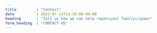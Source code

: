 ```yaml
---
title         : "Contact"
date          : 2023-07-14T14:10:08-04:00
heading       : "Tell us how we can help <span>your family</span>"
form_heading  : "CONTACT US"
---
```


